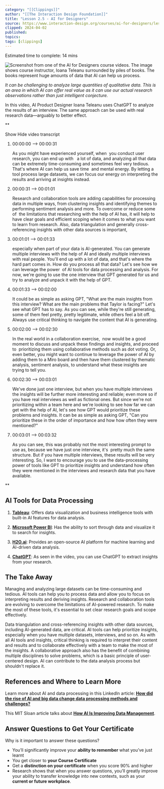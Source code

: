 ```yaml
---
category: "[[Clippings]]"
author: "[[The Interaction Design Foundation]]"
title: "Lesson 2.5 - AI for Designers"
source: https://www.interaction-design.org/courses/ai-for-designers/lessons/2.5
clipped: 2024-04-02
published: 
topics: 
tags: [clippings]
---
```


Estimated time to complete: 14 mins

![Screenshot from one of the AI for Designers course videos. The image shows course instructor, Ioana Teleanu surrounded by piles of books. The books represent huge amounts of data that AI can help us process.](https://public-images.interaction-design.org/courses/lesson-materials/02-05-01-HeroImage.jpg)

*It can be challenging to analyze large quantities of qualitative data. This is an area in which AI can offer real value as it can use our actual research observations rather than just intelligent conjecture.* 

In this video, AI Product Designer Ioana Teleanu uses ChatGPT to analyze the results of an interview. The same approach can be used with real research data—arguably to better effect. 

**

Show Hide video transcript

1.  00:00:00 --> 00:00:31
    
    As you might have experienced yourself, when  you conduct user research, you can end up with   a lot of data, and analyzing all that data can be extremely time-consuming and sometimes feel very tedious. That's where AI can help us save time  and mental energy. By letting a tool process large datasets, we can focus our energy on interpreting the results and arriving at insights instead.
    
2.  00:00:31 --> 00:01:01
    
    Research and collaboration tools are adding capabilities for processing data in multiple ways, from clustering insights and identifying themes to performing sentiment analysis and more. To overcome or reduce some of  the limitations that researching with the help of AI has, it will help to have clear goals and efficient scoping when it comes to what you want to learn from research. Also, data triangulation and generally cross-referencing insights with other data sources is important,
    
3.  00:01:01 --> 00:01:33
    
    especially when part of your data is AI-generated. You can generate multiple interviews with the help of AI and ideally multiple interviews with real people. You'll end up with a lot of data, and that's where the hard part comes in. How do you process all that data? Let's see how we can leverage the power  of AI tools for data processing and analysis. For now, we're going to use the one interview that GPT generated for us and try to analyze and unpack it with the help of GPT.
    
4.  00:01:33 --> 00:02:00
    
    It could be as simple as asking GPT, "What are the main insights from this interview? What are the main problems that Taylor is facing?" Let's see what GPT has to say. As you can see, while they're still generating,  some of them feel pretty, pretty legitimate, while others feel a bit off. Always use critical thinking to navigate the content that AI is generating.
    
5.  00:02:00 --> 00:02:30
    
    In the real world in a collaboration exercise,  now would be a good moment to discuss and unpack these findings and insights, and proceed to  prioritizing them using collaborative methods such as dot voting. Or, even better, you might want to continue to leverage the power of AI by adding them to a Miro board and then have them clustered by thematic analysis, sentiment analysis, to understand what these insights are trying to tell you.
    
6.  00:02:30 --> 00:03:01
    
    We've done just one interview, but when you have multiple interviews the insights will be further more interesting and reliable; even more so if you have real interviews as well as fictional ones. But since we're not prioritizing within a team here and we're looking to see how far we can get with the help of AI, let's see how GPT would prioritize these problems and insights. It can be as simple as asking GPT, "Can you prioritize these in the order of importance and how how often they were mentioned?"
    
7.  00:03:01 --> 00:03:32
    
    As you can see, this was probably not the most interesting prompt to use as, because we have just one interview, it's  pretty much the same structure. But if you have multiple interviews, these results will be very interesting. So, I want to encourage you to use the data-processing power of tools like GPT to prioritize insights and understand how often they were mentioned in the interviews and research data that you have available.
    

**

## AI Tools for Data Processing

1.  **[Tableau](https://www.tableau.com/)**: Offers data visualization and business intelligence tools with built-in AI features for data analysis.
    
2.  **[Microsoft Power BI](https://powerbi.microsoft.com/)**: Has the ability to sort through data and visualize it to search for insights.
    
3.  **[H2O.ai](https://h2o.ai/)**: Provides an open-source AI platform for machine learning and AI-driven data analysis.
    
4.  **[ChatGPT](https://chat.openai.com/)**: As seen in the video, you can use ChatGPT to extract insights from your research.
    

## The Take Away

Managing and analyzing large datasets can be time-consuming and tedious. AI tools can help you to process data and allow you to focus on interpreting results and deriving insights. Research and collaboration tools are evolving to overcome the limitations of AI-powered research. To make the most of these tools, it's essential to set clear research goals and scope effectively.

Data triangulation and cross-referencing insights with other data sources, including AI-generated data, are critical. AI tools can help prioritize insights, especially when you have multiple datasets, interviews, and so on. As with all AI tools and insights, critical thinking is required to interpret their content and results and to collaborate effectively with a team to make the most of the insights. A collaborative approach also has the benefit of combining multiple disciplines to solve problems, which is a basic principle of user-centered design. AI can contribute to the data analysis process but shouldn't replace it.

## References and Where to Learn More

Learn more about AI and data processing in this LinkedIn article: **[How did the rise of AI and big data change data processing methods and challenges?](https://www.linkedin.com/advice/0/how-did-rise-ai-big-data-change-processing-methods)**

This MIT Sloan article talks about **[How AI Is Improving Data Management](https://sloanreview.mit.edu/article/how-ai-is-improving-data-management/)**.

## Answer Questions to Get Your Certificate

Why is it important to answer these questions?

-   You’ll significantly improve your **ability to remember** what you’ve just learnt
-   You get closer to **your Course Certificate**
-   Get a **distinction on your certificate** when you score 90% and higher
-   Research shows that when you answer questions, you’ll greatly improve your ability to transfer knowledge into new contexts, such as your **current or future workplace**.